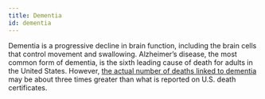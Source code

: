```yaml
---
title: Dementia
id: dementia
---
```


Dementia is a progressive decline in brain function, including the brain cells that control movement and swallowing. Alzheimer’s disease, the most common form of dementia, is the sixth leading cause of death for adults in the United States. However, [the actual number of deaths linked to dementia](https://www.nia.nih.gov/news/death-certificates-may-not-adequately-report-dementia-cause-death) may be about three times greater than what is reported on U.S. death certificates.
